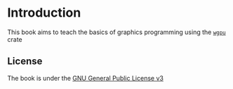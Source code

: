 # Introduction

This book aims to teach the basics of graphics programming using the [`wgpu`](https://docs.rs/wgpu) crate

## License

The book is under the [GNU General Public License v3](https://www.gnu.org/licenses/gpl-3.0.txt)
